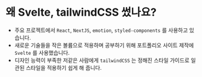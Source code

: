 # 왜 Svelte, tailwindCSS 썼나요?

- 주요 프로젝트에서 `React`, `NextJS`, `emotion`, `styled-components` 를 사용하고 있습니다.
- 새로운 기술들을 작은 볼륨으로 적용하며 공부하기 위해 포트폴리오 사이트 제작에 `Svelte` 를 사용했습니다.
- 디자인 능력이 부족한 저같은 사람에게 `tailwindCSS` 는 정해진 스타일 가이드로 일관된 스타일을 적용하기 쉽게 해 줍니다.
